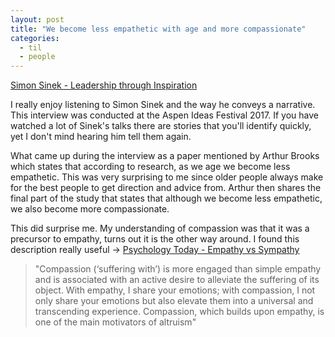 ```yaml
---
layout: post
title: "We become less empathetic with age and more compassionate"
categories:
  - til
  - people
---
```


[Simon Sinek - Leadership through Inspiration](https://www.youtube.com/watch?v=xFQ5zU9YY9s)

I really enjoy listening to Simon Sinek and the way he conveys a narrative. This interview was conducted at the Aspen Ideas Festival 2017. If you have watched a lot of Sinek's talks there are stories that you'll identify quickly, yet I don't mind hearing him tell them again. 

What came up during the interview as a paper mentioned by Arthur Brooks which states that according to research, as we age we become less empathetic. This was very surprising to me since older people always make for the best people to get direction and advice from. Arthur then shares the final part of the study that states that although we become less empathetic, we also become more compassionate.

This did surprise me. My understanding of compassion was that it was a precursor to empathy, turns out it is the other way around. I found this description really useful -> [Psychology Today - Empathy vs Sympathy](https://www.psychologytoday.com/us/blog/hide-and-seek/201505/empathy-vs-sympathy)

> "Compassion (‘suffering with’) is more engaged than simple empathy and is associated with an active desire to alleviate the suffering of its object. With empathy, I share your emotions; with compassion, I not only share your emotions but also elevate them into a universal and transcending experience. Compassion, which builds upon empathy, is one of the main motivators of altruism"

